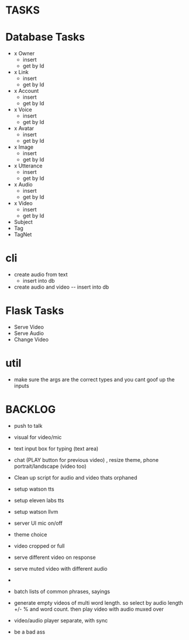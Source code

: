 # TASKS

# Database Tasks
  - x Owner
     - insert
     - get by Id
  - x Link
     - insert
     - get by Id
  - x Account
     - insert
     - get by Id
  - x Voice
     - insert
     - get by Id
  - x Avatar
     - insert
     - get by Id
  - x Image
     - insert
     - get by Id
  - x Utterance
     - insert
     - get by Id
  - x Audio
     - insert
     - get by Id
  - x Video
     - insert
     - get by Id
  -   Subject
  -   Tag
  -   TagNet

# cli 
 - create audio from text
   - insert into db
 - create audio and video 
   -- insert into db

 
# Flask Tasks
- Serve Video
- Serve Audio
- Change Video



# util
- make sure the args are the correct types and you cant goof up the inputs

# BACKLOG
- push to talk
- visual for video/mic
- text input box for typing (text area)
- chat (PLAY button for previous video)
, resize theme, phone portrait/landscape (video too)
- Clean up script for audio and video thats orphaned
- setup watson tts
- setup eleven labs tts
- setup watson llvm
- server UI mic on/off
- theme choice
- video cropped or full
- serve different video on response
- serve muted video with different audio
- 


- batch lists of common phrases, sayings
- generate empty videos of multi word length. so select by audio length +/- % and word count. then play video with audio muxed over
- video/audio player separate, with sync
- be a bad ass